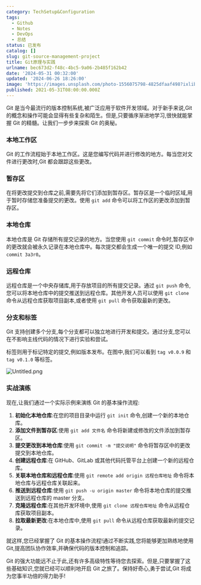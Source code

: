```yaml
---
category: TechSetup&Configuration
tags:
  - Github
  - Notes
  - DevOps
  - 总结
status: 已发布
catalog: []
slug: git-source-management-project
title: Git原理与实践
urlname: bec673d2-f48c-4bc5-9a06-2b485f162b42
date: '2024-05-31 00:32:00'
updated: '2024-06-26 18:26:00'
image: 'https://images.unsplash.com/photo-1556075798-4825dfaaf498?ixlib=rb-4.0.3&q=85&fm=jpg&crop=entropy&cs=srgb'
published: 2021-05-31T08:00:00.000Z
---
```


Git 是当今最流行的版本控制系统,被广泛应用于软件开发领域。对于新手来说,Git 的概念和操作可能会显得有些复杂和陌生。但是,只要循序渐进地学习,很快就能掌握 Git 的精髓。让我们一步步来探索 Git 的奥秘。


### 本地工作区


Git 的工作流程始于本地工作区。这是您编写代码并进行修改的地方。每当您对文件进行更改时,Git 都会跟踪这些更改。


### 暂存区


在将更改提交到仓库之前,需要先将它们添加到暂存区。暂存区是一个临时区域,用于暂时存储您准备提交的更改。使用 `git add` 命令可以将工作区的更改添加到暂存区。


### 本地仓库


本地仓库是 Git 存储所有提交记录的地方。当您使用 `git commit` 命令时,暂存区中的更改就会被永久记录在本地仓库中。每次提交都会生成一个唯一的提交 ID,例如 `commit 3a3r0`。


### 远程仓库


远程仓库是一个中央存储库,用于存放项目的所有提交记录。通过 `git push` 命令,您可以将本地仓库中的提交推送到远程仓库。其他开发人员可以使用 `git clone` 命令从远程仓库获取项目副本,或者使用 `git pull` 命令获取最新的更改。


### 分支和标签


Git 支持创建多个分支,每个分支都可以独立地进行开发和提交。通过分支,您可以在不影响主线代码的情况下进行实验和尝试。


标签则用于标记特定的提交,例如版本发布。在图中,我们可以看到 `tag v0.0.9` 和 `tag v0.1.0` 等标签。


![Untitled.png](https://prod-files-secure.s3.us-west-2.amazonaws.com/5d24fe63-e567-4804-86f9-9fdc62e13082/77b77e01-3aab-4add-bdbd-7f489727861d/Untitled.png?X-Amz-Algorithm=AWS4-HMAC-SHA256&X-Amz-Content-Sha256=UNSIGNED-PAYLOAD&X-Amz-Credential=ASIAZI2LB466XBHK37F6%2F20250205%2Fus-west-2%2Fs3%2Faws4_request&X-Amz-Date=20250205T213337Z&X-Amz-Expires=3600&X-Amz-Security-Token=IQoJb3JpZ2luX2VjEDIaCXVzLXdlc3QtMiJHMEUCIQCXfIpvWYO9lNkw%2BHMx2D%2BMdGpZwdj%2BYwkW82HLFTQipAIgC0kmOWk4INURyw5JxjFMXxs2Kd8NbUM19ZXbbIR5Ahsq%2FwMIShAAGgw2Mzc0MjMxODM4MDUiDCF0qwiO3b6TEdOP6yrcA4g%2BONQ5AyIF9x6UVo1OvIZCr3sV1T97U8FEk4RsD45p%2F2%2BBAg8GiCWW0jcp7EeLHKDHFTqmqXKEz%2FdMQyvZXu4jpBOjMDYWQ7j5scdC8vJfejoUsO08wrnK55Z7lD%2FE9l41uaemDY5SBFCEhjOXT7CJ%2FBdpkjJrQYJhXk6dG3982UbwaSu5RXUPtnpPNF5A59Wa%2FJEN9CcUzj3X%2Bs4OZ8yOE7NKG%2FIiglb0ojp5IWzuIOOgi9%2Bm%2Ff%2F3P2Qug%2Bd7%2B4wihOM%2BNo3UJ3Ej8xXqaouh5QD41IIIhHvx0rhxz%2FtGz8uI0zOVcazNW3IRZqZm1MY6KaXPeoJAeXYrKB59wDc%2BuRHBQ1DrQw6E760ggiBomVTOi9joU6D%2BdpqxzOgd%2BalRc0PUMxHD%2BiHYGrqkJPQE6UxWmkjOmMOjjjwqTSLACUEvfMXdhQ8AqzgcXy2tWIW6qHItm2kXgGaMxYEONCfKrMPuZ0B%2FZAdLM4wrZspf2uy8DAYjNxIex1UCxK%2BN4U00Le%2BLqAFC6v8HX1qZIluQfkIx%2FmBCXsP3P9IdeEuHfcPnFCpQZxSEPC28fwddlbNE9XQK8TNcOGql6o7T0Amr2XbdI6V3epdMspe0VGG1ikJaYnnqPR%2BOJiPIMMm6jr0GOqUBd5j49QxEhzy2Gz%2BrEaXPTcXs1wLA06ktnoGcWbcOHz3GYEfkash4oWZYxF0%2FebkEQYpdRM2tIi5Awbyv%2BuXCxJNSYtcDK3P2c3lvlM6tLze7PITgsG2%2FH6zH%2BpABA7LZj2Xr3q6HiMrRYgBMbfHEnNxPrw0jUnvWPaX3%2Bp0asNQU10KWdLCAfW%2Bvhd%2BOv7TfehWLgMCLQ2SI1UYL%2BHN6lod8VICy&X-Amz-Signature=2e86525296f83e32e70d9b554340d15e3f2521d576fdf0bbd10074126b216cda&X-Amz-SignedHeaders=host&x-id=GetObject)


### 实战演练


现在,让我们通过一个实际示例来演练 Git 的基本操作流程:

1. **初始化本地仓库**:在您的项目目录中运行 `git init` 命令,创建一个新的本地仓库。
2. **添加文件到暂存区**:使用 `git add 文件名` 命令将新建或修改的文件添加到暂存区。
3. **提交更改到本地仓库**:使用 `git commit -m "提交说明"` 命令将暂存区中的更改提交到本地仓库。
4. **创建远程仓库**:在 GitHub、GitLab 或其他代码托管平台上创建一个新的远程仓库。
5. **关联本地仓库和远程仓库**:使用 `git remote add origin 远程仓库地址` 命令将本地仓库与远程仓库关联起来。
6. **推送到远程仓库**:使用 `git push -u origin master` 命令将本地仓库的提交推送到远程仓库的 master 分支。
7. **克隆远程仓库**:在其他开发环境中,使用 `git clone 远程仓库地址` 命令从远程仓库获取项目副本。
8. **拉取最新更改**:在本地仓库中,使用 `git pull` 命令从远程仓库获取最新的提交记录。

就这样,您已经掌握了 Git 的基本操作流程!通过不断实践,您将能够更加熟练地使用 Git,提高团队协作效率,并确保代码的版本控制和追踪。


Git 的强大功能远不止于此,还有许多高级特性等待您去探索。但是,只要掌握了这些基础知识,您就已经可以顺利地开启 Git 之旅了。保持好奇心,勇于尝试,Git 将成为您事半功倍的得力助手!

